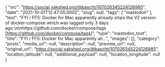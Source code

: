 {
  "src": "https://social.yakshed.org/@bascht/107026345224126985",
  "date": "2021-10-01T12:47:05.000Z",
  "slug": null,
  "tags": [
    "mastodon"
  ],
  "text": "FYI / FFS: Docker for Mac apparently already ships the V2 version of docker-compose which was tagged only 3 days ago.\n\nhttps://github.com/docker/compose/tags [https://github.com/docker/compose/tags]",
  "type": "mastodon_toot",
  "title": "FYI / FFS: Docker for Mac apparently alr…",
  "images": [],
  "category": "posts",
  "media_url": null,
  "description": null,
  "preview_url": null,
  "original_url": "https://social.yakshed.org/@bascht/107026345224126985",
  "location_latitude": null,
  "additional_payload": null,
  "location_longitude": null
}
